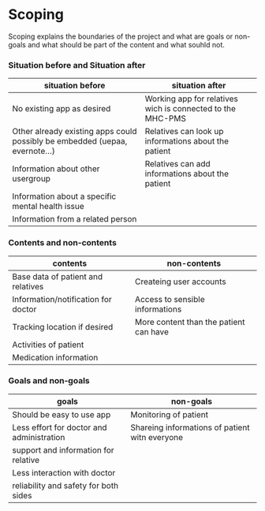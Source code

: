 # Scoping

Scoping explains the boundaries of the project and what are goals or non-goals and what should be part of the content and what souhld not.

### Situation before and Situation after

| situation before                                                           | situation after                                            |
|----------------------------------------------------------------------------|------------------------------------------------------------|
|No existing app as desired                                                  |Working app for relatives wich is connected to the MHC-PMS  |
|Other already existing apps could possibly be embedded (uepaa, evernote…)  |Relatives can look up informations about the patient        |
|Information about other usergroup                                           |Relatives can add informations about the patient            |
|Information about a specific mental health issue                            |                                                            |
|Information from a related person                                           |                                                            |

### Contents and non-contents

| contents                                                        | non-contents                                                  |
|-----------------------------------------------------------------|---------------------------------------------------------------|
|Base data of patient and relatives                               |Createing user accounts                                        |
|Information/notification for doctor                              |Access to sensible informations                                |
|Tracking location if desired                                     |More content than the patient can have                         |
|Activities of patient                                            |                                                               |
|Medication information                                           |                                                               |

### Goals and non-goals

|goals                                                            |non-goals                                                      |
|-----------------------------------------------------------------|---------------------------------------------------------------|
|Should be easy to use app                                        |Monitoring of patient                                          |
|Less effort for doctor and administration                        |Shareing informations of patient witn everyone                 |
|support and information for relative                             |                                                               |
|Less interaction with doctor                                     |                                                               |
|reliability and safety for both sides                            |                                                               |
